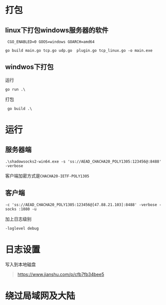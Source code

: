 # 打包

## linux下打包windows服务器的软件
```shell
 CGO_ENABLED=0 GOOS=windows GOARCH=amd64
```
```shell
go build main.go tcp.go udp.go  plugin.go tcp_linux.go -o main.exe
```
## windwos下打包
运行
```
go run .\
```
打包
```
 go build .\
```


# 运行

## 服务器端
```shell
.\shadowsocks2-win64.exe -s 'ss://AEAD_CHACHA20_POLY1305:123456@:8488' -verbose
```
客户端加密方式是`CHACHA20-IETF-POLY1305`

## 客户端
```shell
-c 'ss://AEAD_CHACHA20_POLY1305:123456@[47.88.21.103]:8488' -verbose -socks :1080 -u
```
加上日志级别
```shell
-loglevel debug
```

# 日志设置
写入到本地磁盘

> https://www.jianshu.com/p/cfb7fb34bee5

# 绕过局域网及大陆